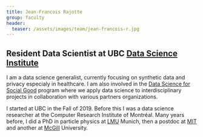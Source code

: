 ```yaml
---
title: Jean-Francois Rajotte
group: faculty
header:
  teaser: /assets/images/team/jean-francois-r.jpg
---
```


## Resident Data Scientist at UBC [Data Science Institute](https://dsi.ubc.ca/)

I am a data science generalist, currently focusing on synthetic data and privacy especialy in healthcare. I am also involved in the [Data Science for Social Good](https://dsi.ubc.ca/data-science-social-good) program where we apply data science to interdisciplinary projects in collaboration with various partners organizations.

I started at UBC in the Fall of 2019. Before this I was a data science researcher at the Computer Research Institute of Montréal. Many years before, I did a PhD in particle physics at [LMU](https://www.lmu.de/en/) Munich, then a postdoc at [MIT](https://web.mit.edu/lns/research/hpg.html) and another at [McGill](https://www.mcgill.ca/) University.
